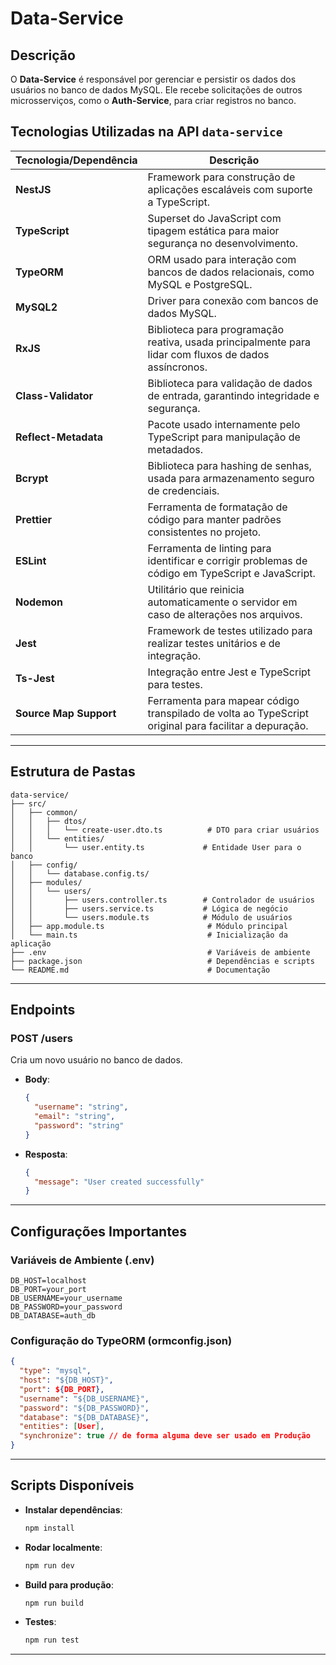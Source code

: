 # Data-Service

## Descrição

O **Data-Service** é responsável por gerenciar e persistir os dados dos usuários no banco de dados MySQL. Ele recebe solicitações de outros microsserviços, como o **Auth-Service**, para criar registros no banco.

## Tecnologias Utilizadas na API `data-service`

| **Tecnologia/Dependência** | **Descrição**                                                                                         |
| -------------------------- | ----------------------------------------------------------------------------------------------------- |
| **NestJS**                 | Framework para construção de aplicações escaláveis com suporte a TypeScript.                          |
| **TypeScript**             | Superset do JavaScript com tipagem estática para maior segurança no desenvolvimento.                  |
| **TypeORM**                | ORM usado para interação com bancos de dados relacionais, como MySQL e PostgreSQL.                    |
| **MySQL2**                 | Driver para conexão com bancos de dados MySQL.                                                        |
| **RxJS**                   | Biblioteca para programação reativa, usada principalmente para lidar com fluxos de dados assíncronos. |
| **Class-Validator**        | Biblioteca para validação de dados de entrada, garantindo integridade e segurança.                    |
| **Reflect-Metadata**       | Pacote usado internamente pelo TypeScript para manipulação de metadados.                              |
| **Bcrypt**                 | Biblioteca para hashing de senhas, usada para armazenamento seguro de credenciais.                    |
| **Prettier**               | Ferramenta de formatação de código para manter padrões consistentes no projeto.                       |
| **ESLint**                 | Ferramenta de linting para identificar e corrigir problemas de código em TypeScript e JavaScript.     |
| **Nodemon**                | Utilitário que reinicia automaticamente o servidor em caso de alterações nos arquivos.                |
| **Jest**                   | Framework de testes utilizado para realizar testes unitários e de integração.                         |
| **Ts-Jest**                | Integração entre Jest e TypeScript para testes.                                                       |
| **Source Map Support**     | Ferramenta para mapear código transpilado de volta ao TypeScript original para facilitar a depuração. |

---

## Estrutura de Pastas

```plaintext
data-service/
├── src/
│   ├── common/
│   │   ├── dtos/
│   │   │   └── create-user.dto.ts          # DTO para criar usuários
│   │   └── entities/
│   │       └── user.entity.ts             # Entidade User para o banco
│   ├── config/
│   │   └── database.config.ts/
│   ├── modules/
│   │   └── users/
│   │       ├── users.controller.ts        # Controlador de usuários
│   │       ├── users.service.ts           # Lógica de negócio
│   │       └── users.module.ts            # Módulo de usuários
│   ├── app.module.ts                       # Módulo principal
│   └── main.ts                             # Inicialização da aplicação
├── .env                                    # Variáveis de ambiente
├── package.json                            # Dependências e scripts
└── README.md                               # Documentação
```

---

## Endpoints

### **POST /users**

Cria um novo usuário no banco de dados.

- **Body**:

  ```json
  {
    "username": "string",
    "email": "string",
    "password": "string"
  }
  ```

- **Resposta**:

  ```json
  {
    "message": "User created successfully"
  }
  ```

---

## Configurações Importantes

### **Variáveis de Ambiente (.env)**

```plaintext
DB_HOST=localhost
DB_PORT=your_port
DB_USERNAME=your_username
DB_PASSWORD=your_password
DB_DATABASE=auth_db
```

### **Configuração do TypeORM (ormconfig.json)**

```json
{
  "type": "mysql",
  "host": "${DB_HOST}",
  "port": ${DB_PORT},
  "username": "${DB_USERNAME}",
  "password": "${DB_PASSWORD}",
  "database": "${DB_DATABASE}",
  "entities": [User],
  "synchronize": true // de forma alguma deve ser usado em Produção
}
```

---

## Scripts Disponíveis

- **Instalar dependências**:

  ```bash
  npm install
  ```

- **Rodar localmente**:

  ```bash
  npm run dev
  ```

- **Build para produção**:

  ```bash
  npm run build
  ```

- **Testes**:

  ```bash
  npm run test
  ```

---
